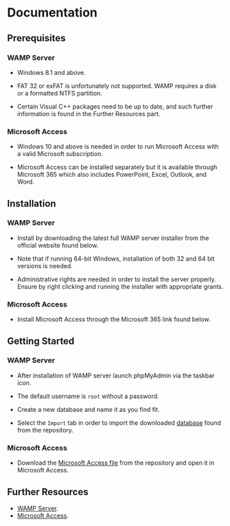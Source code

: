 # Documentation

## Prerequisites

### WAMP Server

* Windows 8.1 and above.

* FAT 32 or exFAT is unfortunately not supported. WAMP requires a disk or a formatted NTFS partition.

* Certain Visual C++ packages need to be up to date, and such further information is found in the Further Resources part.

### Microsoft Access

* Windows 10 and above is needed in order to run Microsoft Access with a valid Microsoft subscription.

* Microsoft Access can be installed separately but it is available through Microsoft 365 which also includes PowerPoint, Excel, Outlook, and Word.


## Installation 

### WAMP Server
* Install by downloading the latest full WAMP server installer from the official website found below.

* Note that if running 64-bit Windows, installation of both 32 and 64 bit versions is needed. 

* Administrative rights are needed in order to install the server properly. Ensure by right clicking and running the installer with appropriate grants.

### Microsoft Access

* Install Microsoft Access through the Microsoft 365 link found below.


## Getting Started

### WAMP Server
* After installation of WAMP server launch phpMyAdmin via the taskbar icon.

* The default username is `root` without a password.

* Create a new database and name it as you find fit.

* Select the `Import` tab in order to import the downloaded [database](https://github.com/konstantinosy/dataAnalysisPortfolioTwo/blob/main/Database.sql) found from the repository.

### Microsoft Access

* Download the [Microsoft Access file](https://github.com/konstantinosy/dataAnalysisPortfolioTwo/blob/main/database.accdb) from the repository and open it in Microsoft Access. 

## Further Resources

* [WAMP Server](https://wampserver.aviatechno.net/?lang=en&prerequis=afficher).
* [Microsoft Access](https://www.microsoft.com/en-us/microsoft-365/access).
